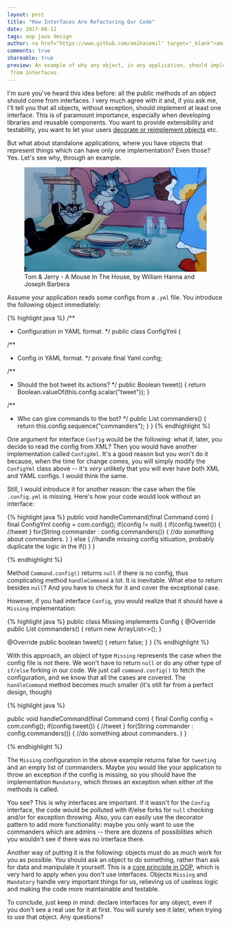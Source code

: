 ```yaml
---
layout: post
title: "How Interfaces Are Refactoring Our Code"
date: 2017-08-12
tags: oop java design
author: <a href="https://www.github.com/amihaiemil" target="_blank">amihaiemil</a>
comments: true
shareable: true
preview: An example of why any object, in any application, should implement all its public methods
 from interfaces.
---
```


I'm sure you've heard this idea before: all the public methods of an object should come from interfaces. I very much agree with it and, if you ask me, I'll tell you that all objects, without exception,
should implement at least one interface. This is of paramount importance, especially when developing libraries and reusable components. You want to provide
extensibility and testability, you want to let your users [decorate or reimplement objects](http://www.amihaiemil.com/2017/06/14/non-flushable-jsonobjectbuilder.html) etc.

But what about standalone applications, where you have objects that represent things which can have only one implementation? Even those? Yes. Let's see why, through an example.

<figure class="articleimg">
 <img src="/images/mouse_in_the_house.png" alt="A Mouse In The House">
 <figcaption>
 Tom & Jerry - A Mouse In The House, by  William Hanna and Joseph Barbera
 </figcaption>
</figure>

Assume your application reads some configs from a ``.yml`` file. You introduce the following
object immediately:

{% highlight java %}
/**
 * Configuration in YAML format.
 */
public class ConfigYml {

  /**
   * Config in YAML format.
   */
  private final Yaml config;

  /**
   * Should the bot tweet its actions?
   */
  public Boolean tweet() {
    return Boolean.valueOf(this.config.scalar("tweet"));
  }

  /**
   * Who can give commands to the bot?
   */
  public List<String> commanders() {
    return this.config.sequence("commanders");
  }
}
{% endhighlight %}

One argument for interface ``Config`` would be the following: what if, later, you decide to read the config from XML? Then you would have another implementation called ``ConfigXml``. It's a good reason but you won't do it because, when the time for change comes, you will simply modify the ``ConfigYml`` class above -- it's *very* unlikely that you will ever have both XML and YAML configs. I would think the same.

Still, I would introduce it for another reason: the case when the file ``.config.yml`` is missing. Here's how your code would look without an interface:

{% highlight java %}
public void handleCommand(final Command com) {
  final ConfigYml config = com.config();
  if(config != null) {
    if(config.tweet()) {
      //tweet
    }
    for(String commander : config.commanders()) {
      //do something about commanders.
    }
  } else {
    //handle missing config sitiuation, probably duplicate the logic in the if()
  }
}

{% endhighlight %}

Method ``Command.config()`` returns ``null`` if there is no config, thus complicating method ``handleCommand`` a lot. It is inevitable. What else to return besides ``null``? And you have to check for it and cover the exceptional case.

However, if you had interface ``Config``, you would realize that it should have a ``Missing`` implementation:

{% highlight java %}
public class Missing implements Config {
  @Override
  public List<String> commanders() {
    return new ArrayList<>();
  }

  @Override
  public boolean tweet() {
    return false;
  }
}
{% endhighlight %}

With this approach, an object of type ``Missing`` represents the case when the config file is not there. We won't have to return ``null`` or do any other type of ``if/else`` forking in our code.
We just call ``command.config()`` to fetch the configuration, and we know that all the cases are covered. The ``handleCommand`` method becomes much smaller (it's still far from a perfect design, though)

{% highlight java %}

public void handleCommand(final Command com) {
  final Config config = com.config();
  if(config.tweet()) {
    //tweet
  }
  for(String commander : config.commanders()) {
    //do something about commanders.
  }
}

{% endhighlight %}


The ``Missing`` configuration in the above example returns false for ``tweeting`` and an empty list of
commanders. Maybe you would like your application to throw an exception if the config is missing, so you should have the implementation ``Mandatory``, which throws an exception when either of the methods is called.

You see? This is why interfaces are important. If it wasn't for the ``Config`` interface, the code would be polluted with if/else forks for ``null`` checking and/or for exception throwing. Also, you can easily use the decorator pattern to add more functionality: maybe you only want to use the commanders which are admins -- there are dozens of possiblities which you wouldn't see if there was no interface there.

Another way of putting it is the following: objects must do as much work for you as possible. You should ask an object to do something, rather than ask for data and manipulate it yourself. This is a [core principle in OOP](https://martinfowler.com/bliki/TellDontAsk.html), which is very hard to apply when you don't use interfaces. Objects ``Missing`` and ``Mandatory`` handle very important things for us, relieving us of useless logic and making the code more maintainable and testable.

To conclude, just keep in mind: declare interfaces for any object, even if you don't see a real
use for it at first. You will surely see it later, when trying to use that object. Any questions?
